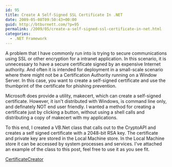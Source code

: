 ```yaml
---
id: 95
title: Create A Self-Signed SSL Certificate In .NET
date: 2009-05-08T09:50:43+00:00
guid: http://btburnett.com/?p=95
permalink: /2009/05/create-a-self-signed-ssl-certificate-in-net.html
categories:
  - .NET Framework
---
```

A problem that I have commonly run into is trying to secure communications using SSL or other encryption for a intranet application. In this scenario, it is unnecessary to have a secure certificate signed by an expensive Internet authority. And often it is intended for deployment in a small-scale scenario where there might not be a Certification Authority running on a Window Server. In this case, you want to create a self-signed certificate and use the thumbprint of the certificate for phishing prevention.

Microsoft does provide a utility, makecert, which can create a self-signed certificate. However, it isn't distributed with Windows, is command line only, and definately NOT end user friendly. I wanted a method for creating a certificate just by clicking a button, without using a shell calls and distributing a copy of makecert with my applications.

To this end, I created a VB.Net class that calls out to the CryptoAPI and creates a self signed certificate with a 2048-bit RSA key. The certificate and private key are stored in the Local Machine store. In the Local Machine store it can be accessed by system processes and services. I've attached an example of the class to this post, feel free to use it as you see fit.

[CertificateCreator](/wp-content/uploads/2009/05/certificatecreator.zip)
